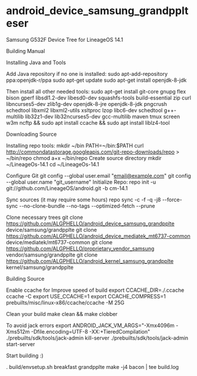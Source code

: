 # android_device_samsung_grandpplteser
Samsung G532F Device Tree for LineageOS 14.1

Building Manual

Installing Java and Tools

Add Java repository if no one is installed:
sudo apt-add-repository ppa:openjdk-r/ppa
sudo apt-get update
sudo apt-get install openjdk-8-jdk

Then install all other needed tools:
sudo apt-get install git-core gnupg flex bison gperf libsdl1.2-dev libesd0-dev squashfs-tools build-essential zip curl libncurses5-dev zlib1g-dev openjdk-8-jre openjdk-8-jdk pngcrush schedtool libxml2 libxml2-utils xsltproc lzop libc6-dev schedtool g++-multilib lib32z1-dev lib32ncurses5-dev gcc-multilib maven tmux screen w3m ncftp && sudo apt install ccache && sudo apt install liblz4-tool

Downloading Source

Installing repo tools:
mkdir ~/bin
PATH=~/bin:$PATH
curl http://commondatastorage.googleapis.com/git-repo-downloads/repo > ~/bin/repo
chmod a+x ~/bin/repo
Create source directory
mkdir ~/LineageOs-14.1
cd ~/LineageOs-14.1

Configure Git
git config --global user.email "email@example.com"
git config --global user.name "git_username"
Initialize Repo:
repo init -u git://github.com/LineageOS/android.git -b cm-14.1

Sync sources (it may require some hours)
repo sync -c -f -q -j8 --force-sync --no-clone-bundle --no-tags --optimized-fetch --prune

Clone necessary trees
git clone https://github.com/ALGPHELLO/android_device_samsung_grandpplte device/samsung/grandpplte
git clone https://github.com/ALGPHELLO/android_device_mediatek_mt6737-common device/mediatek/mt6737-common
git clone https://github.com/ALGPHELLO/proprietary_vendor_samsung vendor/samsung/grandpplte
git clone https://github.com/ALGPHELLO/android_kernel_samsung_grandpplte kernel/samsung/grandpplte

Building Source

Enable ccache for Improve speed of build
export CCACHE_DIR=./.ccache
ccache -C
export USE_CCACHE=1
export CCACHE_COMPRESS=1
prebuilts/misc/linux-x86/ccache/ccache -M 25G

Clean your build
make clean && make clobber

To avoid jack errors
export ANDROID_JACK_VM_ARGS="-Xmx4096m -Xms512m -Dfile.encoding=UTF-8 -XX:+TieredCompilation"
./prebuilts/sdk/tools/jack-admin kill-server
./prebuilts/sdk/tools/jack-admin start-server

Start building :)

. build/envsetup.sh 
breakfast grandpplte
make -j4 bacon | tee build.log
